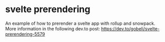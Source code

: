 # svelte prerendering

An example of how to prerender a svelte app with rollup and snowpack. More information in the following dev.to post: https://dev.to/gobeli/svelte-prerendering-5579
